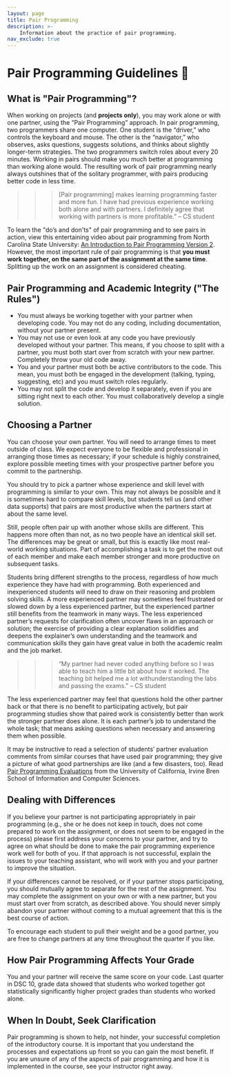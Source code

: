 ```yaml
---
layout: page
title: Pair Programming
description: >-
    Information about the practice of pair programming.
nav_exclude: true
---
```


# Pair Programming Guidelines 👯

## What is "Pair Programming"?
When working on projects (and **projects only**), you may work alone or with one partner, using the “Pair Programming” approach. In pair programming, two programmers share one computer. One student is the “driver,” who controls the keyboard and mouse. The other is the “navigator,” who observes, asks questions, suggests solutions, and thinks about slightly longer-term strategies. The two programmers switch roles about every 20 minutes. Working in pairs should make you much better at programming than working alone would. The resulting work of pair programming nearly always outshines that of the solitary programmer, with pairs producing better code in less time.

>>> [Pair programming] makes learning programming faster and more fun. I have had previous experience working both alone and with partners. I definitely agree that working with partners is more profitable.” – CS student

To learn the "do’s and don'ts" of pair programming and to see pairs in action, view this entertaining video about pair programming from North Carolina State University: [An Introduction to Pair Programming Version 2](https://www.youtube.com/watch?v=rG_U12uqRhE). However, the most important rule of pair programming is that **you must work together, on the same part of the assignment at the same time**. Splitting up the work on an assignment is considered cheating. 

## Pair Programming and Academic Integrity ("The Rules")

- You must always be working together with your partner when developing code.  You may not do any coding, including documentation, without your partner present.
- You may not use or even look at any code you have previously developed without your partner.  This means, if you choose to split with a partner, you must both start over from scratch with your new partner.  Completely throw your old code away.  
- You and your partner must both be active contributors to the code.  This mean, you must both be engaged in the development (talking, typing, suggesting, etc) and you must switch roles regularly.
- You may not split the code and develop it separately, even if you are sitting right next to each other.  You must collaboratively develop a single solution.  

## Choosing a Partner
You can choose your own partner. You will need to arrange times to meet outside of class. We expect everyone to be flexible and professional in arranging those times as necessary; if your schedule is highly constrained, explore possible meeting times with your prospective partner before you commit to the partnership.

You should try to pick a partner whose experience and skill level with programming is similar to your own. This may not always be possible and it is sometimes hard to compare skill levels, but students tell us (and other data supports) that pairs are most productive when the partners start at about the same level. 

Still, people often pair up with another whose skills are different. This happens more often than not, as no two people have an identical skill set. The differences may be great or small, but this is exactly like most real-world working situations. Part of accomplishing a task is to get the most out of each member and make each member stronger and more productive on subsequent tasks.

Students bring different strengths to the process, regardless of how much experience they have had with programming. Both experienced and inexperienced students will need to draw on their reasoning and problem solving skills. A more experienced partner may sometimes feel frustrated or slowed down by a less experienced partner, but the experienced partner still benefits from the teamwork in many ways. The less experienced partner’s requests for clarification often uncover flaws in an approach or solution; the exercise of providing a clear explanation solidifies and deepens the explainer’s own understanding and the teamwork and communication skills they gain have great value in both the academic realm and the job market. 

>>> “My partner had never coded anything before so I was able to teach him a little bit about how it worked. The teaching bit helped me a lot withunderstanding the labs and passing the exams.”  – CS student

The less experienced partner may feel that questions hold the other partner back or that there is no benefit to participating actively, but pair programming studies show that paired work is consistently better than work the stronger partner does alone.  It is each partner’s job to understand the whole task; that means asking questions when necessary and answering them when possible.

It may be instructive to read a selection of students’ partner evaluation comments from similar courses that have used pair programming; they give a picture of what good partnerships are like (and a few disasters, too). Read [Pair Programming Evaluations](http://www.google.com/url?q=http%3A%2F%2Fwww.ics.uci.edu%2F~kay%2Fcourses%2Fi41%2Fhw%2Fevalcomments.html&sa=D&sntz=1&usg=AFQjCNG-6sBIQKKqS3XEzaQ5w45xcGV1Yg) from the University of California, Irvine Bren School of Information and Computer Sciences.

## Dealing with Differences

If you believe your partner is not participating appropriately in pair programming (e.g., she or he does not keep in touch, does not come prepared to work on the assignment, or does not seem to be engaged in the process) please first address your concerns to your partner, and try to agree on what should be done to make the pair programming experience work well for both of you. If that approach is not successful, explain the issues to your teaching assistant, who will work with you and your partner to improve the situation. 

If your differences cannot be resolved, or if your partner stops participating, you should mutually agree to separate for the rest of the assignment. You may complete the assignment on your own or with a new partner, but you must start over from scratch, as described above. You should never simply abandon your partner without coming to a mutual agreement that this is the best course of action.

To encourage each student to pull their weight and be a good partner, you are free to change partners at any time throughout the quarter if you like.

## How Pair Programming Affects Your Grade
You and your partner will receive the same score on your code. Last quarter in DSC 10, grade data showed that students who worked together got statistically significantly higher project grades than students who worked alone. 

## When In Doubt, Seek Clarification
Pair programming is shown to help, not hinder, your successful completion of the introductory course. It is important that you understand the processes and expectations up front so you can gain the most benefit. If you are unsure of any of the aspects of pair programming and how it is implemented in the course, see your instructor right away.